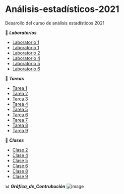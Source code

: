 # Análisis-estadísticos-2021
Desarollo del curso de análisis estadísticos 2021

:file_folder: **_Laboratorios_**
* [Laboratorio 1](Laboratorios/Laboratorio-1.pdf)
* [Laboratorio 1](Laboratorios/Laboratorio-1m.pdf)
* [Laboratorio 2](Laboratorios/Laboratorio-2.pdf)
* [Laboratorio 4](Laboratorios/Laboratorio-4.pdf)
* [Laboratorio 5](Laboratorios/Laboratorio-5.pdf)
* [Laboratorio 6](Laboratorios/Laboratorio-6.pdf)

:file_folder: **_Tareas_**
+ [Tarea 1](Tareas/Tarea_1.pdf)
+ [Tarea 2](Tareas/Tarea-2.pdf)
+ [Tarea 3](Tareas/Tarea-3.pdf)
+ [Tarea 4](Tareas/Tarea-4.pdf)
+ [Tarea 5](Tareas/Tarea-5.pdf)
+ [Tarea 6](Tareas/Tarea-6.pdf)
+ [Tarea 7](Tareas/Tarea-7.pdf)
+ [Tarea 8](Tareas/Tarea-8.pdf)
+ [Tarea 9](Tareas/Tarea-9.pdf)

:file_folder: **_Clases_**
+ [Clase 2](Sesiones/Clase02.R)
+ [Clase 4](Sesiones/Clase04.R)
+ [Clase 5](Sesiones/Clase05.R)
+ [Clase 6](Sesiones/Clase06.R)
+ [Clase 8](Sesiones/Clase08.R)
+ [Clase 9](Sesiones/Clase09.R)

:bar_chart: **_Gráfica_de_Contrubución_**
![image](https://user-images.githubusercontent.com/88569432/140850945-8295e21e-a59c-41b3-b702-62f28ef66beb.png)
